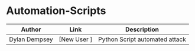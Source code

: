 # Automation-Scripts

| Author        |Link           |Description  |
| ------------- |-------------| -----|
| Dylan Dempsey | [New User ] |Python Script automated attack  |
